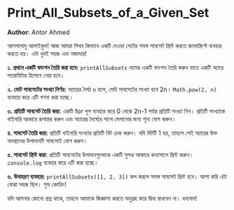 # Print_All_Subsets_of_a_Given_Set

**Author**: Antor Ahmed



আসসালামু আলাইকুম! আজ আমরা শিখব কিভাবে একটি দেওয়া সেটের সমস্ত সাবসেট প্রিন্ট করতে জাভাস্ক্রিপ্ট ব্যবহার করতে হয়। এটা খুবই সহজ এবং মজাদার!

**১. প্রথমে একটি ফাংশন তৈরি করা হবে:**
`printAllSubsets` নামের একটি ফাংশন তৈরি করুন যাতে একটি অ্যারে প্যারামিটার হিসেবে নেয়া হবে।

**২. মোট সাবসেটের সংখ্যা নির্ণয়:**
অ্যারের দৈর্ঘ্য `n` হলে, মোট সাবসেটের সংখ্যা হবে 2n। `Math.pow(2, n)` ব্যবহার করে এটি গণনা করা হচ্ছে।

**৩. প্রতিটি সাবসেট তৈরি করা:**
একটি for লুপ ব্যবহার করে 0 থেকে 2n-1 পর্যন্ত প্রতিটি সংখ্যা নিন। প্রতিটি সংখ্যাকে বাইনারি আকারে রূপান্তর করুন এবং অ্যারের দৈর্ঘ্যের সাথে মেলানোর জন্য শূন্য যোগ করুন।

**৪. সাবসেট তৈরি করা:**
প্রতিটি বাইনারি সংখ্যার প্রতিটি বিট চেক করুন। যদি বিটটি 1 হয়, তাহলে সেই অ্যারের উক্ত অবস্থানের উপাদানটি সাবসেটে যোগ করুন।

**৫. সাবসেট প্রিন্ট করা:**
প্রতিটি সাবসেটের উপাদানগুলোকে একটি সুন্দর আকারে কনসোলে প্রিন্ট করুন। `console.log` ব্যবহার করে এটি করা হচ্ছে।

**৬. উদাহরণ ব্যবহার:**
`printAllSubsets([1, 2, 3])` কল করলে সমস্ত সাবসেট প্রিন্ট হবে। আশা করি এটা বোঝা সহজ ছিল। শুভ কোডিং!

যদি আপনার কোনো প্রশ্ন থাকে, তাহলে আমাকে জিজ্ঞাসা করতে অনুগ্রহ করে দ্বিধা রাখবেন না। ধন্যবাদ!